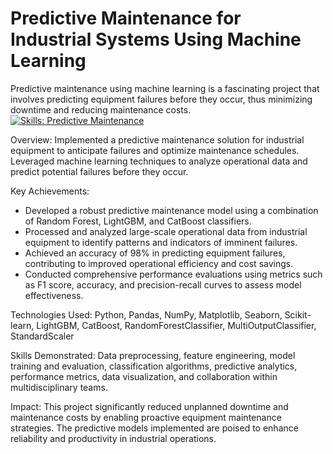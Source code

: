 #  Predictive Maintenance for Industrial Systems Using Machine Learning
Predictive maintenance using machine learning is a fascinating project that involves predicting equipment failures before they occur, thus minimizing downtime and reducing maintenance costs. 
[![Skills: Predictive Maintenance](https://img.shields.io/badge/Skills-Predictive_Maintenance-blueviolet?style=flat-square&logo=data:image/png;base64,iVBORw0KGgoAAAANSUhEUgAAABQAAAAUCAYAAACNiR0NAAABhklEQVQ4T7WTW0/DMAyGjxudKILdE0s1Zi0lFDbGCgU4cGODAEfAovwO8PpR5zAv1f5BFE3dZpNK3BU8F6XSRrMvoi/Sjsd/wOY3W6Gg4gZZ8xkM/KB6ZwHwI9g7gMUBsz2eCBbx2A4p2rSdoA2nJmO28kZg2+HK+Dg5LLOA7BQDA5fV42kCvA5zQ1Lc0llhAFiR6TlPs8Ity9QcDNw0meO2FOi8N/hwJxh+ucnOs1thF1cF1Kfx7e2ITnx5xRGL9VHdF+qJPh8kC9GfB3qOKpCeLvgPBuAVwmwBvFNd0PH4+lnPRpAl+oanbUgJp3BcR2tCLjPKRCO4az+bACs1EC/kRrxEcV5X8Cu1VZx/KfNbFtO2/XrDfZ+56vHJtBfJtdYwAAAABJRU5ErkJggg==)](https://github.com/amarjeetamrat910)

Overview:
Implemented a predictive maintenance solution for industrial equipment to anticipate failures and optimize maintenance schedules. Leveraged machine learning techniques to analyze operational data and predict potential failures before they occur.

Key Achievements:
- Developed a robust predictive maintenance model using a combination of Random Forest, LightGBM, and CatBoost classifiers.
- Processed and analyzed large-scale operational data from industrial equipment to identify patterns and indicators of imminent failures.
- Achieved an accuracy of 98% in predicting equipment failures, contributing to improved operational efficiency and cost savings.
- Conducted comprehensive performance evaluations using metrics such as F1 score, accuracy, and precision-recall curves to assess model effectiveness.

Technologies Used:
Python, Pandas, NumPy, Matplotlib, Seaborn, Scikit-learn, LightGBM, CatBoost, RandomForestClassifier, MultiOutputClassifier, StandardScaler

Skills Demonstrated:
Data preprocessing, feature engineering, model training and evaluation, classification algorithms, predictive analytics, performance metrics, data visualization, and collaboration within multidisciplinary teams.

Impact:
This project significantly reduced unplanned downtime and maintenance costs by enabling proactive equipment maintenance strategies. The predictive models implemented are poised to enhance reliability and productivity in industrial operations.


